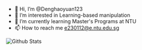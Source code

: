 - 👋 Hi, I’m @Denghaoyuan123
- 👀 I’m interested in Learning-based manipulation
- 🌱 I’m currently learning Master's Programs at NTU
- 📫 How to reach me e230112@e.ntu.edu.sg

![Github Stats](https://github-readme-stats.vercel.app/api?username=Denghaoyuan123&show_icons=true&theme=radical)
<!---
Denghaoyuan123/Denghaoyuan123 is a ✨ special ✨ repository because its `README.md` (this file) appears on your GitHub profile.
You can click the Preview link to take a look at your changes.
--->
